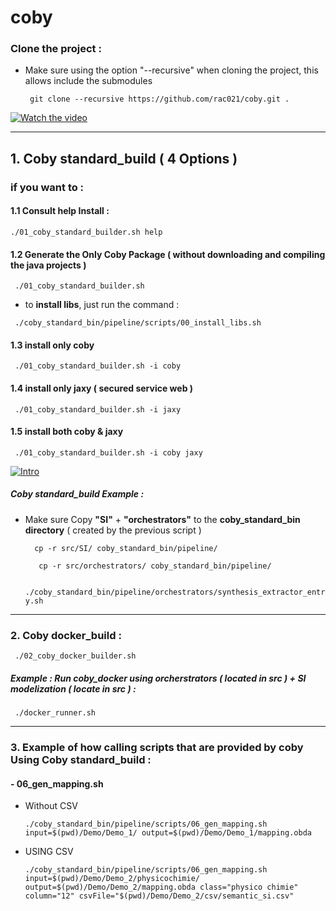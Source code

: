 
# coby

### Clone the project :

-  Make sure using the option "--recursive" when cloning the project, this allows include the submodules

   `  git clone --recursive https://github.com/rac021/coby.git . `
  
  [![Watch the video](https://user-images.githubusercontent.com/7684497/36728847-7668397a-1bc2-11e8-9050-27858bb3b343.png)](https://www.youtube.com/embed/ruZTuK-ui2s)

----------------------------------------------------------------------------------

## 1. Coby standard_build ( 4 Options ) 

### if you want to :

#### 1.1 Consult help Install : 

 ` ./01_coby_standard_builder.sh help `
 
#### 1.2 Generate the Only Coby Package ( without downloading and compiling the java projects )

   `  ./01_coby_standard_builder.sh `
    
  - to **install libs**, just run the command : 
   
   `  ./coby_standard_bin/pipeline/scripts/00_install_libs.sh `
   

#### 1.3 install only coby

   `  ./01_coby_standard_builder.sh -i coby `


#### 1.4 install only jaxy  ( secured service web )

   `  ./01_coby_standard_builder.sh -i jaxy  `
   
#### 1.5 install  both coby & jaxy 

   `  ./01_coby_standard_builder.sh -i coby jaxy  `
    
      
 <p><a href="https://www.youtube.com/embed/l08JIPcqgrI" rel="nofollow"><img src="https://user-images.githubusercontent.com/7684497/36728847-7668397a-1bc2-11e8-9050-27858bb3b343.png" alt="Intro" data-canonical-src="https://i.ytimg.com/vi/20KVZ0ZnCl4/mqdefault.jpg" style="max-width:10%;"></a></p>
  
   
#####  Coby standard_build Example :

-  Make sure Copy **"SI"** + **"orchestrators"** to the **coby_standard_bin directory** ( created by the previous script )

   `   cp -r src/SI/ coby_standard_bin/pipeline/ `
   
   `   cp -r src/orchestrators/ coby_standard_bin/pipeline/`
   
   
   `  ./coby_standard_bin/pipeline/orchestrators/synthesis_extractor_entry.sh `  

----------------------------------------------------------------------------------

### 2. Coby docker_build :

   `  ./02_coby_docker_builder.sh `
   
#####   Example : Run coby_docker using orcherstrators ( located in src ) + SI modelization ( locate in src ) :
  
   `  ./docker_runner.sh `
   
----------------------------------------------------------------------------------

### 3. Example of how calling scripts that are provided by coby Using Coby standard_build :

#### - 06_gen_mapping.sh

-  Without CSV

   ` ./coby_standard_bin/pipeline/scripts/06_gen_mapping.sh input=$(pwd)/Demo/Demo_1/ output=$(pwd)/Demo/Demo_1/mapping.obda `
-  USING CSV 

   ` ./coby_standard_bin/pipeline/scripts/06_gen_mapping.sh input=$(pwd)/Demo/Demo_2/physicochimie/ output=$(pwd)/Demo/Demo_2/mapping.obda class="physico chimie" column="12" csvFile="$(pwd)/Demo/Demo_2/csv/semantic_si.csv"
 `
   

